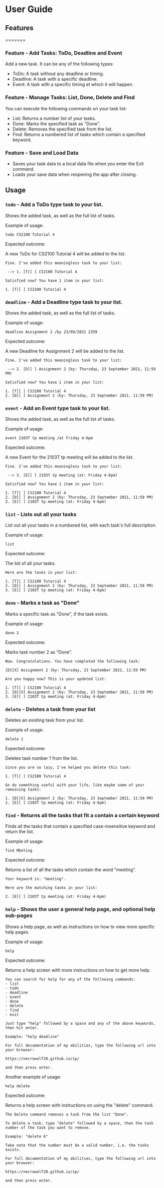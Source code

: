 # User Guide

## Features 
=======

### Feature - Add Tasks: ToDo, Deadline and Event

Add a new task. It can be any of the following types:
- ToDo: A task without any deadline or timing.
- Deadline: A task with a specific deadline.
- Event: A task with a specific timing at which it will happen.

### Feature - Manage Tasks: List, Done, Delete and Find

You can execute the following commands on your task list:
- List: Returns a number list of your tasks.
- Done: Marks the specified task as "Done".
- Delete: Removes the specified task from the list.
- Find: Returns a numbered list of tasks which contain a specified keyword.

### Feature - Save and Load Data

- Saves your task data to a local data file when you enter the Exit command.
- Loads your save data when reopening the app after closing.


## Usage


### `todo` - Add a ToDo type task to your list.

Shows the added task, as well as the full list of tasks.

Example of usage: 

`todo CS2100 Tutorial 4`

Expected outcome:

A new ToDo for CS2100 Tutorial 4 will be added to the list.

```
Fine. I've added this meaningless task to your list:

 --> 1. [T][ ] CS2100 Tutorial 4
 
Satisfied now? You have 1 item in your list:

1. [T][ ] CS2100 Tutorial 4
```


### `deadline` - Add a Deadline type task to your list.

Shows the added task, as well as the full list of tasks.

Example of usage: 

`deadline Assignment 2 /by 23/09/2021 2359`

Expected outcome:

A new Deadline for Assignment 2 will be added to the list.

```
Fine. I've added this meaningless task to your list:

 --> 2. [D][ ] Assignment 2 (by: Thursday, 23 September 2021, 11:59 PM)
 
Satisfied now? You have 1 item in your list:

1. [T][ ] CS2100 Tutorial 4
2. [D][ ] Assignment 2 (by: Thursday, 23 September 2021, 11:59 PM)
```


### `event` - Add an Event type task to your list.

Shows the added task, as well as the full list of tasks.

Example of usage: 

`event 2103T tp meeting /at Friday 4-6pm`

Expected outcome:

A new Event for the 2103T tp meeting will be added to the list.

```
Fine. I've added this meaningless task to your list:

 --> 3. [E][ ] 2103T tp meeting (at: Friday 4-6pm)
 
Satisfied now? You have 1 item in your list:

1. [T][ ] CS2100 Tutorial 4
2. [D][ ] Assignment 2 (by: Thursday, 23 September 2021, 11:59 PM)
3. [E][ ] 2103T tp meeting (at: Friday 4-6pm)
```


### `list` - Lists out all your tasks

List out all your tasks in a numbered list, with each task's full description.

Example of usage: 

`list`

Expected outcome:

The list of all your tasks.

```
Here are the tasks in your list:

1. [T][ ] CS2100 Tutorial 4
2. [D][ ] Assignment 2 (by: Thursday, 23 September 2021, 11:59 PM)
3. [E][ ] 2103T tp meeting (at: Friday 4-6pm)
```


### `done` - Marks a task as "Done"

Marks a specific task as "Done", if the task exists.

Example of usage: 

`done 2`

Expected outcome:

Marks task number 2 as "Done".

```
Wow. Congratulations. You have completed the following task:

[D][X] Assignment 2 (by: Thursday, 23 September 2021, 11:59 PM)

Are you happy now? This is your updated list:

1. [T][ ] CS2100 Tutorial 4
2. [D][X] Assignment 2 (by: Thursday, 23 September 2021, 11:59 PM)
3. [E][ ] 2103T tp meeting (at: Friday 4-6pm)
```


### `delete` - Deletes a task from your list

Deletes an existing task from your list.

Example of usage: 

`delete 1`

Expected outcome:

Deletes task number 1 from the list.

```
Since you are so lazy, I've helped you delete this task:

1. [T][ ] CS2100 Tutorial 4

Go do something useful with your life, like maybe some of your remaining tasks:

1. [D][X] Assignment 2 (by: Thursday, 23 September 2021, 11:59 PM)
2. [E][ ] 2103T tp meeting (at: Friday 4-6pm)
```


### `find` - Returns all the tasks that fit a contain a certain keyword

Finds all the tasks that contain a specified case-insensitive keyword and return the list. 

Example of usage: 

`find MEeting`

Expected outcome:

Returns a list of all the tasks which contain the word "meeting".

```
Your keyword is: "meeting".

Here are the matching tasks in your list:

2. [E][ ] 2103T tp meeting (at: Friday 4-6pm)
```


### `help` - Shows the user a general help page, and optional help sub-pages

Shows a help page, as well as instructions on how to view more specific help pages.

Example of usage: 

`help`

Expected outcome:

Returns a help screen with more instructions on how to get more help.

```
You can search for help for any of the following commands:
- list
- todo
- deadline
- event
- done
- delete
- find
- exit

Just type "help" followed by a space and any of the above keywords, then hit enter. 

Example: "help deadline"

For full documentation of my abilities, type the following url into your browser:

https://necrowolf28.github.io/ip/

and then press enter.
```

Another example of usage: 

`help delete`

Expected outcome:

Returns a help screen with instructions on using the "delete" command.

```
The Delete command removes a task from the list "Done".

To delete a task, type "delete" followed by a space, then the task number of the task you want to remove.

Example: "delete 6"

Take note that the number must be a valid number, i.e. the tasks exists.

For full documentation of my abilities, type the following url into your browser:

https://necrowolf28.github.io/ip/

and then press enter.
```
